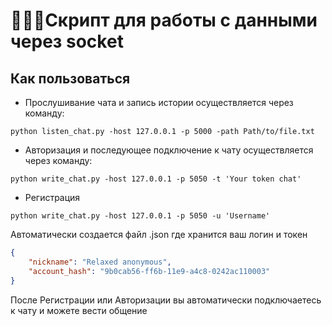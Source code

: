 # 💬👨‍💻Скрипт для работы с данными через socket

## Как пользоваться
- Прослушивание чата и запись истории осуществляется через команду:
```shell
python listen_chat.py -host 127.0.0.1 -p 5000 -path Path/to/file.txt
```
- Авторизация и последующее подключение к чату осуществляется через команду:
```shell
python write_chat.py -host 127.0.0.1 -p 5050 -t 'Your token chat'
```
- Регистрация
```shell
python write_chat.py -host 127.0.0.1 -p 5050 -u 'Username'
```
Автоматически создается файл .json где хранится ваш логин и токен
```json
{
    "nickname": "Relaxed anonymous",
    "account_hash": "9b0cab56-ff6b-11e9-a4c8-0242ac110003"
}
```
После Регистрации или Авторизации вы автоматически подключаетесь к чату и можете вести общение
